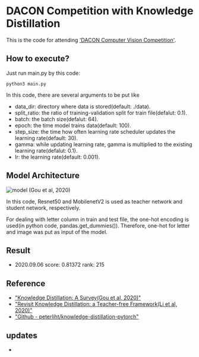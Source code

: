 # DACON Competition with Knowledge Distillation

This is the code for attending ['DACON Computer Vision Competition'](https://dacon.io/competitions/official/235626/overview/).

## How to execute?

Just run main.py by this code:

    python3 main.py


In this code, there are several arguments to be put like
  - data_dir: directory where data is stored(default: ./data).
  - split_ratio: the ratio of training-validation split for train file(defalut: 0.1).
  - batch: the batch size(defalut: 64).
  - epoch: the time model trains data(default: 100).
  - step_size: the time how often learning rate scheduler updates the learning rate(default: 30).
  - gamma: while updating learning rate, gamma is multiplied to the existing learning rate(defalut: 0.1).
  - lr: the learning rate(default: 0.001).

## Model Architecture
![model](https://user-images.githubusercontent.com/51365760/92325154-3fccf480-f083-11ea-82ab-8304af084212.JPG)
(Gou et al, 2020)

In this code, Resnet50 and MobilenetV2 is used as teacher network and student network, respectively.

For dealing with letter column in train and test file, the one-hot encoding is used(in python code, pandas.get_dummies()).
Therefore, one-hot for letter and image was put as input of the model.

## Result
- 2020.09.06    score: 0.81372  rank: 215

## Reference
- ["Knowledge Distillation: A Survey(Gou et al, 2020)"](https://arxiv.org/abs/2006.05525)
- ["Revisit Knowledge Distillation: a Teacher-free Framework(Li et al, 2020)"](https://arxiv.org/abs/2006.05525)
- ["Github - peterliht/knowledge-distillation-pytorch"](https://github.com/peterliht/knowledge-distillation-pytorch)

## updates
- 
